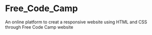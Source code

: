 # Free_Code_Camp
An online platform to creat a responsive website using HTML and CSS through Free Code Camp website
